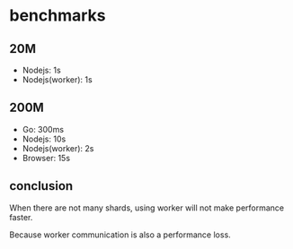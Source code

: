 # benchmarks

## 20M

* Nodejs: 1s
* Nodejs(worker): 1s

## 200M

* Go: 300ms
* Nodejs: 10s
* Nodejs(worker): 2s
* Browser: 15s

## conclusion

When there are not many shards, using worker will not make performance faster.

Because worker communication is also a performance loss.
